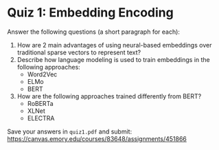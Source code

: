 # Quiz 1: Embedding Encoding

Answer the following questions (a short paragraph for each):

1. How are 2 main advantages of using neural-based embeddings over traditional sparse vectors to represent text?
1. Describe how language modeling is used to train embeddings in the following approaches:
   * Word2Vec
   * ELMo
   * BERT
1. How are the following approaches trained differently from BERT?
   * RoBERTa
   * XLNet
   * ELECTRA

Save your answers in `quiz1.pdf` and submit: https://canvas.emory.edu/courses/83648/assignments/451866